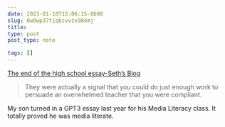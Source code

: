 ```yaml
---
date: 2023-01-10T15:06:15-0600
slug: 0w0wp37t1qkcvvzx984mj
title: 
type: post
post_type: note

tags: []
---
```

[The end of the high school essay-Seth’s Blog](https://seths.blog/2023/01/the-end-of-the-high-school-essay/)



> 
> They were actually a signal that you could do just enough work to persuade an overwhelmed teacher that you were compliant.
> 
> 
> 


My son turned in a GPT3 essay last year for his Media Literacy class. It totally proved he was media literate.



